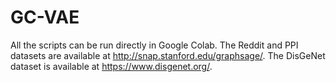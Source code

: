 # GC-VAE

All the scripts can be run directly in Google Colab.
The Reddit and PPI datasets are available at http://snap.stanford.edu/graphsage/.
The DisGeNet dataset is available at https://www.disgenet.org/.
